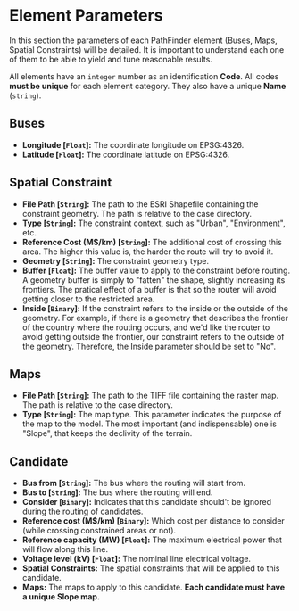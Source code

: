 # Element Parameters

In this section the parameters of each PathFinder element (Buses, Maps, Spatial Constraints) will be detailed. It is important to understand each one of them to be able to yield and tune reasonable results.

All elements have an `integer` number as an identification **Code**. All codes **must be unique** for each element category. They also have a unique **Name** (`string`).

## Buses
* **Longitude [`Float`]:** The coordinate longitude on EPSG:4326.
* **Latitude [`Float`]:** The coordinate latitude on EPSG:4326.

## Spatial Constraint
* **File Path [`String`]:** The path to the ESRI Shapefile containing the constraint geometry. The path is relative to the case directory.
* **Type [`String`]:** The constraint context, such as "Urban", "Environment", etc.
* **Reference Cost (M$/km) [`String`]:** The additional cost of crossing this area. The higher this value is, the harder the route will try to avoid it.
* **Geometry [`String`]:** The constraint geometry type.
* **Buffer [`Float`]:** The buffer value to apply to the constraint before routing. A geometry buffer is simply to "fatten" the shape, slightly increasing its frontiers. The pratical effect of a buffer is that so the router will avoid getting closer to the restricted area.
* **Inside [`Binary`]:** If the constraint refers to the inside or the outside of the geometry. For example, if there is a geometry that describes the frontier of the country where the routing occurs, and we'd like the router to avoid getting outside the frontier, our constraint refers to the outside of the geometry. Therefore, the Inside parameter should be set to "No".

## Maps
* **File Path [`String`]:** The path to the TIFF file containing the raster map. The path is relative to the case directory.
* **Type [`String`]:** The map type. This parameter indicates the purpose of the map to the model. The most important (and indispensable) one is "Slope", that keeps the declivity of the terrain.

## Candidate
* **Bus from [`String`]:** The bus where the routing will start from.
* **Bus to [`String`]:** The bus where the routing will end.
* **Consider [`Binary`]:** Indicates that this candidate should't be ignored during the routing of candidates.
* **Reference cost (M$/km) [`Binary`]:** Which cost per distance to consider (while crossing constrained areas or not).
* **Reference capacity (MW) [`Float`]:** The maximum electrical power that will flow along this line.
* **Voltage level (kV) [`Float`]:** The nominal line electrical voltage.
* **Spatial Constraints:** The spatial constraints that will be applied to this candidate.
* **Maps:** The maps to apply to this candidate. **Each candidate must have a unique Slope map.**